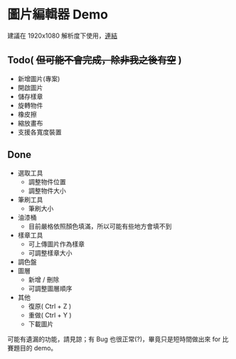 # 圖片編輯器 Demo

建議在 1920x1080 解析度下使用，[連結](https://laijunbin.github.io/WebExercise/53%E5%B1%86/client-side/web-image-editor-demo)

## Todo( <del>但可能不會完成，除非我之後有空</del> )
- 新增圖片(專案)
- 開啟圖片
- 儲存樣章
- 旋轉物件
- 橡皮擦
- 縮放畫布
- 支援各寬度裝置

## Done
- 選取工具
    - 調整物件位置
    - 調整物件大小
- 筆刷工具
    - 筆刷大小
- 油漆桶
    - 目前嚴格依照顏色填滿，所以可能有些地方會填不到
- 樣章工具
    - 可上傳圖片作為樣章
    - 可調整樣章大小
- 調色盤
- 圖層
    - 新增 / 刪除
    - 可調整圖層順序
- 其他
    - 復原( Ctrl + Z )
    - 重做( Ctrl + Y )
    - 下載圖片

可能有遺漏的功能，請見諒；有 Bug 也很正常(?)，畢竟只是短時間做出來 for 比賽題目的 demo。
